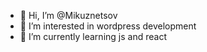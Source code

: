 - 👋 Hi, I’m @Mikuznetsov
- 👀 I’m interested in wordpress development
- 🌱 I’m currently learning js and react

<!---
Mikuznetsov/Mikuznetsov is a ✨ special ✨ repository because its `README.md` (this file) appears on your GitHub profile.
You can click the Preview link to take a look at your changes.
--->
